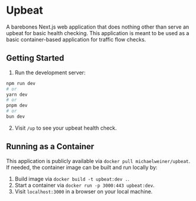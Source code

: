 # Upbeat

A barebones Next.js web application that does nothing other than serve an upbeat for basic health checking. This application is meant to be used as a basic container-based application for traffic flow checks.

## Getting Started

1. Run the development server:

```bash
npm run dev
# or
yarn dev
# or
pnpm dev
# or
bun dev
```

2. Visit `/up` to see your upbeat health check.

## Running as a Container

This application is publicly available via `docker pull michaelweiner/upbeat`. If needed, the container image can be built and run locally by:

1. Build image via `docker build -t upbeat:dev .`.
2. Start a container via `docker run -p 3000:443 upbeat:dev`.
3. Visit `localhost:3000` in a browser on your local machine.
